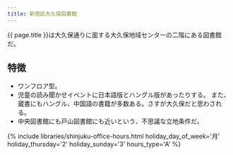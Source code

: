 ```yaml
---
title: 新宿区大久保図書館
---
```


{{ page.title }}は大久保通りに面する大久保地域センターの二階にある図書館だ。

## 特徴

* ワンフロア型。
* 児童の読み聞かせイベントに日本語版とハングル版があったりする。
  また、蔵書にもハングル、中国語の書籍が多数ある。さすが大久保だと思わされる。
* 中央図書館にも戸山図書館にも近いという、不思議な立地条件だ。

{% include libraries/shinjuku-office-hours.html
    holiday_day_of_week='月'
    holiday_thursday='2'
    holiday_sunday='3'
    hours_type='A' %}
